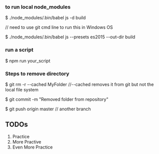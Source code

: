 ### to run local node_modules
$ ./node_modules/.bin/babel js -d build

// need to use git cmd line to run this in Windows OS

$ ./node_modules/.bin/babel js --presets es2015 --out-dir build

### run a script
$ npm run your_script

### Steps to remove directory
$ git rm -r --cached MyFolder //--cached removes it from git but not the local file system

$ git commit -m "Removed folder from repository"

$ git push origin master // another branch

## TODOs
1. Practice
2. More Practive
3. Even More Practice